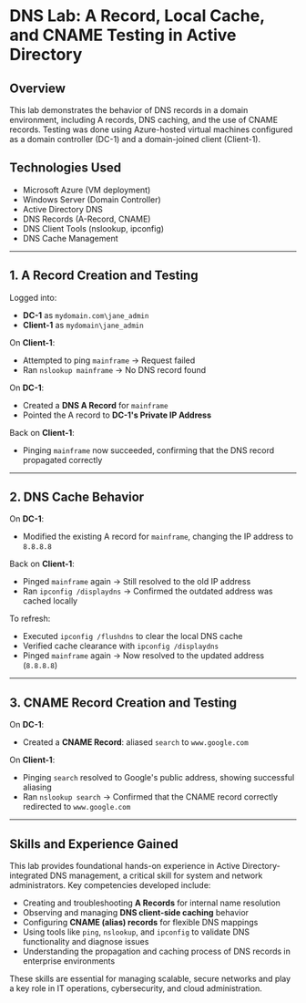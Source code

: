 # DNS Lab: A Record, Local Cache, and CNAME Testing in Active Directory

## Overview

This lab demonstrates the behavior of DNS records in a domain environment, including A records, DNS caching, and the use of CNAME records. Testing was done using Azure-hosted virtual machines configured as a domain controller (DC-1) and a domain-joined client (Client-1).

## Technologies Used

- Microsoft Azure (VM deployment)
- Windows Server (Domain Controller)
- Active Directory DNS
- DNS Records (A-Record, CNAME)
- DNS Client Tools (nslookup, ipconfig)
- DNS Cache Management
---

## 1. A Record Creation and Testing

Logged into:

- **DC-1** as `mydomain.com\jane_admin`
- **Client-1** as `mydomain\jane_admin`

On **Client-1**:

- Attempted to ping `mainframe` → Request failed
- Ran `nslookup mainframe` → No DNS record found

On **DC-1**:

- Created a **DNS A Record** for `mainframe`
- Pointed the A record to **DC-1's Private IP Address**

Back on **Client-1**:

- Pinging `mainframe` now succeeded, confirming that the DNS record propagated correctly

---

## 2. DNS Cache Behavior

On **DC-1**:

- Modified the existing A record for `mainframe`, changing the IP address to `8.8.8.8`

Back on **Client-1**:

- Pinged `mainframe` again → Still resolved to the old IP address
- Ran `ipconfig /displaydns` → Confirmed the outdated address was cached locally

To refresh:

- Executed `ipconfig /flushdns` to clear the local DNS cache
- Verified cache clearance with `ipconfig /displaydns`
- Pinged `mainframe` again → Now resolved to the updated address (`8.8.8.8`)

---

## 3. CNAME Record Creation and Testing

On **DC-1**:

- Created a **CNAME Record**: aliased `search` to `www.google.com`

On **Client-1**:

- Pinging `search` resolved to Google's public address, showing successful aliasing
- Ran `nslookup search` → Confirmed that the CNAME record correctly redirected to `www.google.com`

---

## Skills and Experience Gained

This lab provides foundational hands-on experience in Active Directory-integrated DNS management, a critical skill for system and network administrators. Key competencies developed include:

- Creating and troubleshooting **A Records** for internal name resolution  
- Observing and managing **DNS client-side caching** behavior  
- Configuring **CNAME (alias) records** for flexible DNS mappings  
- Using tools like `ping`, `nslookup`, and `ipconfig` to validate DNS functionality and diagnose issues  
- Understanding the propagation and caching process of DNS records in enterprise environments  

These skills are essential for managing scalable, secure networks and play a key role in IT operations, cybersecurity, and cloud administration.
